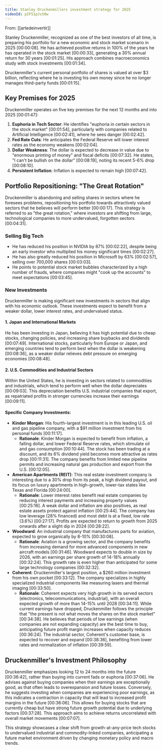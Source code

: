 ```yaml
---
title: Stanley Druckenmillers investment strategy for 2025
videoId: pIFS1pJsS0w
---
```


From: [[artedeinvertir]] <br/> 

Stanley Druckenmiller, recognized as one of the best investors of all time, is preparing his portfolio for a new economic and stock market scenario in 2025 <a class="yt-timestamp" data-t="00:00:08">[00:00:08]</a>. He has achieved positive returns in 100% of the years he has operated in the stock market <a class="yt-timestamp" data-t="00:00:33">[00:00:33]</a>, generating a 30% annual return for 30 years <a class="yt-timestamp" data-t="00:01:25">[00:01:25]</a>. His approach combines macroeconomics study with stock investments <a class="yt-timestamp" data-t="00:01:34">[00:01:34]</a>.

Druckenmiller's current personal portfolio of shares is valued at over $3 billion, reflecting where he is investing his own money since he no longer manages third-party funds <a class="yt-timestamp" data-t="00:01:15">[00:01:15]</a>.

## Key Premises for 2025

Druckenmiller operates on five key premises for the next 12 months and into 2025 <a class="yt-timestamp" data-t="00:01:47">[00:01:47]</a>:

1.  **Euphoria in Tech Sector**: He identifies "euphoria in certain sectors in the stock market" <a class="yt-timestamp" data-t="00:01:54">[00:01:54]</a>, particularly with companies related to Artificial Intelligence <a class="yt-timestamp" data-t="00:02:41">[00:02:41]</a>, where he sees danger <a class="yt-timestamp" data-t="00:02:42">[00:02:42]</a>.
2.  **Fed Rate Cuts**: He anticipates the Federal Reserve will lower interest rates as the economy weakens <a class="yt-timestamp" data-t="00:02:04">[00:02:04]</a>.
3.  **Dollar Weakness**: The dollar is expected to decrease in value due to "enormous printing of money" and fiscal deficits <a class="yt-timestamp" data-t="00:07:32">[00:07:32]</a>. He states, "I can't be bullish on the dollar" <a class="yt-timestamp" data-t="00:08:19">[00:08:19]</a>, noting its recent 5-6% drop <a class="yt-timestamp" data-t="00:08:10">[00:08:10]</a>.
4.  **Persistent Inflation**: Inflation is expected to remain high <a class="yt-timestamp" data-t="00:07:42">[00:07:42]</a>.

## Portfolio Repositioning: "The Great Rotation"

Druckenmiller is abandoning and selling shares in sectors where he foresees problems, repositioning his portfolio towards attractively valued sectors that he believes will perform better <a class="yt-timestamp" data-t="00:00:17">[00:00:17]</a>. This strategy is referred to as "the great rotation," where investors are shifting from large, technological companies to more undervalued, forgotten sectors <a class="yt-timestamp" data-t="00:04:31">[00:04:31]</a>.

### Selling Big Tech

*   He has reduced his position in NVIDIA by 87% <a class="yt-timestamp" data-t="00:02:22">[00:02:22]</a>, despite being an early investor who multiplied his money significant times <a class="yt-timestamp" data-t="00:02:27">[00:02:27]</a>.
*   He has also greatly reduced his position in Microsoft by 63% <a class="yt-timestamp" data-t="00:02:57">[00:02:57]</a>, selling over 700,000 shares <a class="yt-timestamp" data-t="00:03:03">[00:03:03]</a>.
*   He points to potential stock market bubbles characterized by a high number of frauds, where companies might "cook up the accounts" to meet expectations <a class="yt-timestamp" data-t="00:03:45">[00:03:45]</a>.

### New Investments

Druckenmiller is making significant new investments in sectors that align with his economic outlook. These investments expect to benefit from a weaker dollar, lower interest rates, and undervalued status.

#### 1. Japan and International Markets

He has been investing in Japan, believing it has high potential due to cheap stocks, changing policies, and increasing share buybacks and dividends <a class="yt-timestamp" data-t="00:07:49">[00:07:49]</a>. International stocks, particularly from Europe or Japan, and emerging countries tend to perform best when the dollar is weakening <a class="yt-timestamp" data-t="00:08:36">[00:08:36]</a>, as a weaker dollar relieves debt pressure on emerging economies <a class="yt-timestamp" data-t="00:08:48">[00:08:48]</a>.

#### 2. U.S. Commodities and Industrial Sectors

Within the United States, he is investing in sectors related to commodities and industrials, which tend to perform well when the dollar depreciates <a class="yt-timestamp" data-t="00:09:03">[00:09:03]</a>. This depreciation benefits U.S. industrial companies that export, as repatriated profits in stronger currencies increase their earnings <a class="yt-timestamp" data-t="00:09:11">[00:09:11]</a>.

#### Specific Company Investments:

*   **Kinder Morgan**: His fourth-largest investment is in this leading U.S. oil and gas pipeline company, with a $91 million investment from his personal funds <a class="yt-timestamp" data-t="00:11:17">[00:11:17]</a>.
    *   **Rationale**: Kinder Morgan is expected to benefit from inflation, a falling dollar, and lower Federal Reserve rates, which stimulate oil and gas consumption <a class="yt-timestamp" data-t="00:10:44">[00:10:44]</a>. The stock has been trading at a discount, and its 6% dividend yield becomes more attractive as rates drop <a class="yt-timestamp" data-t="00:11:31">[00:11:31]</a>. The company benefits from limited new pipeline permits and increasing natural gas production and export from the U.S. <a class="yt-timestamp" data-t="00:12:05">[00:12:05]</a>.
*   **American Apartments (REIT)**: This real estate investment company is interesting due to a 30% drop from its peak, a high dividend payout, and its focus on luxury apartments in high-growth, lower-tax states like Texas and Florida <a class="yt-timestamp" data-t="00:24:00">[00:24:00]</a>.
    *   **Rationale**: Lower interest rates benefit real estate companies by reducing interest payments and increasing property values <a class="yt-timestamp" data-t="00:25:16">[00:25:16]</a>. A weak dollar and inflation are also positives, as real estate assets protect against inflation <a class="yt-timestamp" data-t="00:25:44">[00:25:44]</a>. The company has low leverage (28% financed) and most debt is at a fixed, low rate (3.6%) <a class="yt-timestamp" data-t="00:27:17">[00:27:17]</a>. Profits are expected to return to growth from 2025 onwards after a slight dip in 2024 <a class="yt-timestamp" data-t="00:28:22">[00:28:22]</a>.
*   **Woodward**: An industrial company that manufactures parts for aviation, expected to grow organically by 8-10% <a class="yt-timestamp" data-t="00:30:08">[00:30:08]</a>.
    *   **Rationale**: Aviation is a growing sector, and the company benefits from increasing demand for more advanced components in new aircraft models <a class="yt-timestamp" data-t="00:31:46">[00:31:46]</a>. Woodward expects to double in size by 2026, with an earnings per share growth of 14-18% annually <a class="yt-timestamp" data-t="00:32:24">[00:32:24]</a>. This growth rate is even higher than anticipated for some large technology companies <a class="yt-timestamp" data-t="00:32:32">[00:32:32]</a>.
*   **Coherent**: Druckenmiller's largest position, a $260 million investment from his own pocket <a class="yt-timestamp" data-t="00:33:12">[00:33:12]</a>. The company specializes in highly specialized industrial components like measuring lasers and thermal imaging <a class="yt-timestamp" data-t="00:33:50">[00:33:50]</a>.
    *   **Rationale**: Coherent expects very high growth in its served sectors (electronics, telecommunications, industrial), with an overall expected growth of more than 14-15% until 2028 <a class="yt-timestamp" data-t="00:34:11">[00:34:11]</a>. While current earnings have dropped, Druckenmiller follows the principle that "the present is not what moves the shares on the stock market" <a class="yt-timestamp" data-t="00:34:38">[00:34:38]</a>. He believes that periods of low earnings (when companies are not expanding capacity) are the best time to buy, anticipating future profit margin increases when capacity reduces <a class="yt-timestamp" data-t="00:36:24">[00:36:24]</a>. The industrial sector, Coherent's customer base, is expected to recover and expand <a class="yt-timestamp" data-t="00:38:36">[00:38:36]</a>, benefiting from lower rates and normalization of inflation <a class="yt-timestamp" data-t="00:39:59">[00:39:59]</a>.

## Druckenmiller's Investment Philosophy

Druckenmiller emphasizes looking 12 to 24 months into the future <a class="yt-timestamp" data-t="00:36:42">[00:36:42]</a>, rather than buying into current fads or euphoria <a class="yt-timestamp" data-t="00:37:06">[00:37:06]</a>. He advises against buying companies when their earnings are exceptionally good, as that often leads to overexpansion and future losses. Conversely, he suggests investing when companies are experiencing poor earnings, as this indicates a contraction in capacity that will lead to increased profit margins in the future <a class="yt-timestamp" data-t="00:36:06">[00:36:06]</a>. This allows for buying stocks that are currently cheap but have strong future growth potential due to underlying factors <a class="yt-timestamp" data-t="00:37:28">[00:37:28]</a>. This approach aims to achieve returns uncorrelated with overall market movements <a class="yt-timestamp" data-t="00:07:07">[00:07:07]</a>.

This strategy showcases a clear shift from growth-at-any-price tech stocks to undervalued industrial and commodity-linked companies, anticipating a future market environment driven by changing monetary policy and macro trends.